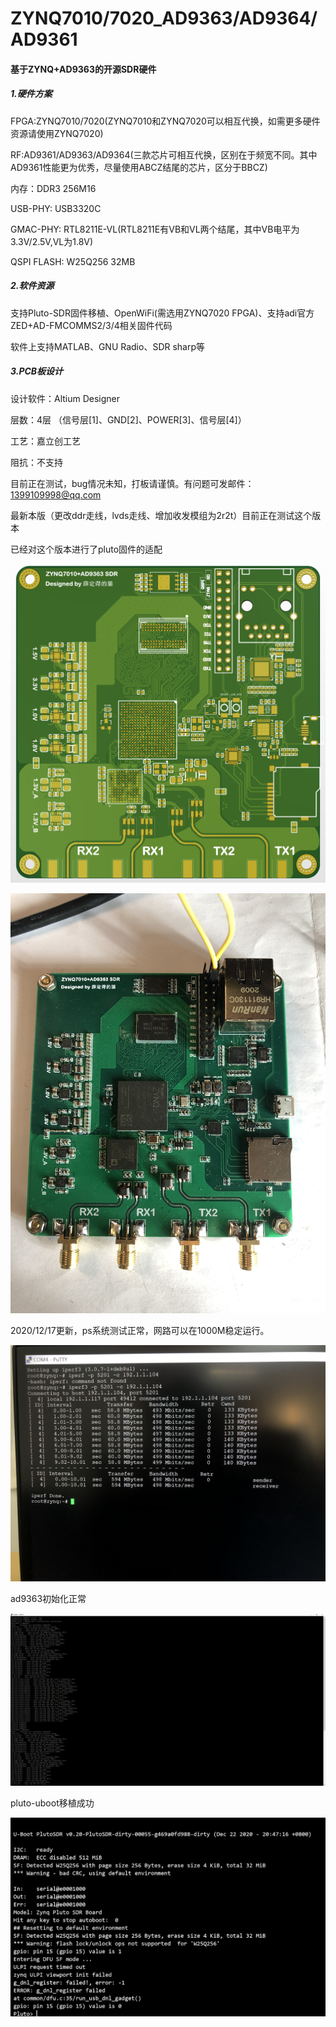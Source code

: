 # ZYNQ7010/7020_AD9363/AD9364/AD9361
####  基于ZYNQ+AD9363的开源SDR硬件

##### 1.硬件方案

FPGA:ZYNQ7010/7020(ZYNQ7010和ZYNQ7020可以相互代换，如需更多硬件资源请使用ZYNQ7020)

RF:AD9361/AD9363/AD9364(三款芯片可相互代换，区别在于频宽不同。其中AD9361性能更为优秀，尽量使用ABCZ结尾的芯片，区分于BBCZ)

内存：DDR3 256M16

USB-PHY: USB3320C

GMAC-PHY: RTL8211E-VL(RTL8211E有VB和VL两个结尾，其中VB电平为3.3V/2.5V,VL为1.8V)

QSPI FLASH: W25Q256 32MB

##### 2.软件资源

支持Pluto-SDR固件移植、OpenWiFi(需选用ZYNQ7020 FPGA)、支持adi官方ZED+AD-FMCOMMS2/3/4相关固件代码

软件上支持MATLAB、GNU Radio、SDR sharp等

##### 3.PCB板设计

设计软件：Altium Designer

层数：4层 （信号层[1]、GND[2]、POWER[3]、信号层[4]）

工艺：嘉立创工艺

阻抗：不支持

目前正在测试，bug情况未知，打板请谨慎。有问题可发邮件：1399109998@qq.com

最新本版（更改ddr走线，lvds走线、增加收发模组为2r2t）目前正在测试这个版本

已经对这个版本进行了pluto固件的适配

![2](images/2.png)

![cpz](images/wq.JPG)

2020/12/17更新，ps系统测试正常，网路可以在1000M稳定运行。

![eth](images/500m.JPG)

ad9363初始化正常

<img src="images/csh.png" alt="eth" style="zoom:50%;" />

pluto-uboot移植成功

![eth](images/pluto.png)

